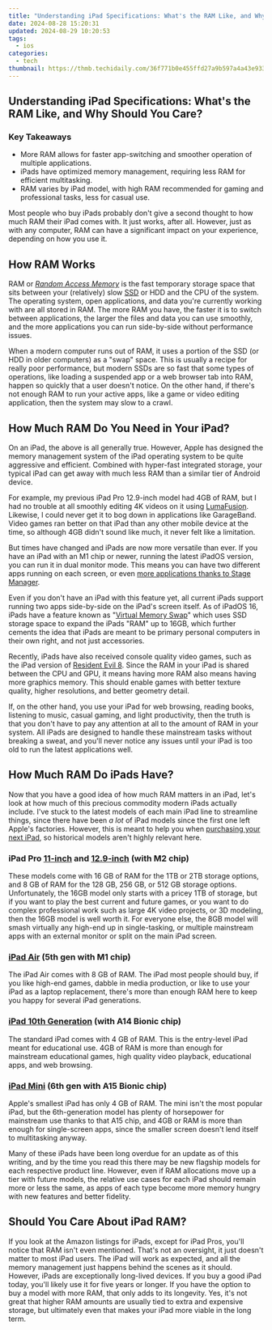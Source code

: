```yaml
---
title: "Understanding iPad Specifications: What's the RAM Like, and Why Should You Care?"
date: 2024-08-28 15:20:31
updated: 2024-08-29 10:20:53
tags:
  - ios
categories:
  - tech
thumbnail: https://thmb.techidaily.com/36f771b0e455ffd27a9b597a4a43e9338a94fa4efcb33fd8811a101c2c676422.png
---
```


## Understanding iPad Specifications: What's the RAM Like, and Why Should You Care?

### Key Takeaways

* More RAM allows for faster app-switching and smoother operation of multiple applications.
* iPads have optimized memory management, requiring less RAM for efficient multitasking.
* RAM varies by iPad model, with high RAM recommended for gaming and professional tasks, less for casual use.

 Most people who buy iPads probably don't give a second thought to how much RAM their iPad comes with. It just works, after all. However, just as with any computer, RAM can have a significant impact on your experience, depending on how you use it.

##  How RAM Works

 RAM or [_Random Access Memory_](https://youtube-web.techidaily.com/ed-2024-approved-unlocking-youtube-success-top-video-strategies-to-explode-views/) is the fast temporary storage space that sits between your (relatively) slow [SSD](https://some-approaches.techidaily.com/updated-the-gradual-glide-out-technique-for-audio-in-adobe-premiere-pro/) or HDD and the CPU of the system. The operating system, open applications, and data you're currently working with are all stored in RAM. The more RAM you have, the faster it is to switch between applications, the larger the files and data you can use smoothly, and the more applications you can run side-by-side without performance issues.

 When a modern computer runs out of RAM, it uses a portion of the SSD (or HDD in older computers) as a "swap" space. This is usually a recipe for really poor performance, but modern SSDs are so fast that some types of operations, like loading a suspended app or a web browser tab into RAM, happen so quickly that a user doesn't notice. On the other hand, if there's not enough RAM to run your active apps, like a game or video editing application, then the system may slow to a crawl.

##  How Much RAM Do You Need in Your iPad?

 On an iPad, the above is all generally true. However, Apple has designed the memory management system of the iPad operating system to be quite aggressive and efficient. Combined with hyper-fast integrated storage, your typical iPad can get away with much less RAM than a similar tier of Android device.

 For example, my previous iPad Pro 12.9-inch model had 4GB of RAM, but I had no trouble at all smoothly editing 4K videos on it using [LumaFusion](https://apps.apple.com/us/app/lumafusion/id1062022008). Likewise, I could never get it to bog down in applications like GarageBand. Video games ran better on that iPad than any other mobile device at the time, so although 4GB didn't sound like much, it never felt like a limitation.

 But times have changed and iPads are now more versatile than ever. If you have an iPad with an M1 chip or newer, running the latest iPadOS version, you can run it in dual monitor mode. This means you can have two different apps running on each screen, or even [more applications thanks to Stage Manager](https://extra-skills.techidaily.com/new-instilling-illusions-blur-wonders-in-adobes-visual-staging-tools/).

 Even if you don't have an iPad with this feature yet, all current iPads support running two apps side-by-side on the iPad's screen itself. As of iPadOS 16, iPads have a feature known as "[Virtual Memory Swap](https://www.apple.com/za/newsroom/2022/10/ipados-16-is-available-today/)" which uses SSD storage space to expand the iPads "RAM" up to 16GB, which further cements the idea that iPads are meant to be primary personal computers in their own right, and not just accessories.

 Recently, iPads have also received console quality video games, such as the iPad version of [Resident Evil 8](https://apps.apple.com/us/app/resident-evil-village/id6450980545?platform=ipad). Since the RAM in your iPad is shared between the CPU and GPU, it means having more RAM also means having more graphics memory. This should enable games with better texture quality, higher resolutions, and better geometry detail.

 If, on the other hand, you use your iPad for web browsing, reading books, listening to music, casual gaming, and light productivity, then the truth is that you don't have to pay any attention at all to the amount of RAM in your system. All iPads are designed to handle these mainstream tasks without breaking a sweat, and you'll never notice any issues until your iPad is too old to run the latest applications well.

##  How Much RAM Do iPads Have?

 Now that you have a good idea of how much RAM matters in an iPad, let's look at how much of this precious commodity modern iPads actually include. I've stuck to the latest models of each main iPad line to streamline things, since there have been _a lot_ of iPad models since the first one left Apple's factories. However, this is meant to help you when [purchasing your next iPad](https://screen-sharing-recording.techidaily.com/updated-in-2024-capturing-screen-content-on-huawei-mate-10-20-and-p-series-phones-via-built-in-recorders/), so historical models aren't highly relevant here.

###  iPad Pro [11-inch](https://www.amazon.com/Apple-11-inch-iPad-Pro-Wi-Fi-128GB/dp/B0BJLBKMV8/?tag=hotoge-20&ascsubtag=UUhtgUeUpU2002292&asc%5Frefurl=https%3A%2F%2Fwww.howtogeek.com%2Fhow-much-ram-does-each-ipad-have-and-does-it-even-matter%2F&asc%5Fcampaign=Evergreen) and [12.9-inch](https://www.amazon.com/Apple-12-9-inch-iPad-Pro-Wi-Fi-256GB/dp/B0BJLFC67L/?tag=hotoge-20&ascsubtag=UUhtgUeUpU2002292&asc%5Frefurl=https%3A%2F%2Fwww.howtogeek.com%2Fhow-much-ram-does-each-ipad-have-and-does-it-even-matter%2F&asc%5Fcampaign=Evergreen) (with M2 chip)

 These models come with 16 GB of RAM for the 1TB or 2TB storage options, and 8 GB of RAM for the 128 GB, 256 GB, or 512 GB storage options. Unfortunately, the 16GB model only starts with a pricey 1TB of storage, but if you want to play the best current and future games, or you want to do complex professional work such as large 4K video projects, or 3D modeling, then the 16GB model is well worth it. For everyone else, the 8GB model will smash virtually any high-end up in single-tasking, or multiple mainstream apps with an external monitor or split on the main iPad screen.

### [iPad Air](https://www.amazon.com/2022-Apple-iPad-10-9-inch-Wi-Fi/dp/B09V3HN1KC/?tag=hotoge-20&ascsubtag=UUhtgUeUpU2002292&asc%5Frefurl=https%3A%2F%2Fwww.howtogeek.com%2Fhow-much-ram-does-each-ipad-have-and-does-it-even-matter%2F&asc%5Fcampaign=Evergreen) (5th gen with M1 chip)

 The iPad Air comes with 8 GB of RAM​. The iPad most people should buy, if you like high-end games, dabble in media production, or like to use your iPad as a laptop replacement, there's more than enough RAM here to keep you happy for several iPad generations.

### [iPad 10th Generation](https://www.amazon.com/Apple-2022-10-9-inch-iPad-Wi-Fi/dp/B0BJLXMVMV/?tag=hotoge-20&ascsubtag=UUhtgUeUpU2002292&asc%5Frefurl=https%3A%2F%2Fwww.howtogeek.com%2Fhow-much-ram-does-each-ipad-have-and-does-it-even-matter%2F&asc%5Fcampaign=Evergreen) (with A14 Bionic chip)

 The standard iPad comes with 4 GB of RAM​. This is the entry-level iPad meant for educational use. 4GB of RAM is more than enough for mainstream educational games, high quality video playback, educational apps, and web browsing.

### [iPad Mini](https://www.amazon.com/2021-Apple-iPad-Mini-Wi-Fi/dp/B09G91LXFP/?tag=hotoge-20&ascsubtag=UUhtgUeUpU2002292&asc%5Frefurl=https%3A%2F%2Fwww.howtogeek.com%2Fhow-much-ram-does-each-ipad-have-and-does-it-even-matter%2F&asc%5Fcampaign=Evergreen) (6th gen with A15 Bionic chip)

 Apple's smallest iPad has only 4 GB of RAM. The mini isn't the most popular iPad, but the 6th-generation model has plenty of horsepower for mainstream use thanks to that A15 chip, and 4GB or RAM is more than enough for single-screen apps, since the smaller screen doesn't lend itself to multitasking anyway.

 Many of these iPads have been long overdue for an update as of this writing, and by the time you read this there may be new flagship models for each respective product line. However, even if RAM allocations move up a tier with future models, the relative use cases for each iPad should remain more or less the same, as apps of each type become more memory hungry with new features and better fidelity.

##  Should You Care About iPad RAM?

 If you look at the Amazon listings for iPads, except for iPad Pros, you'll notice that RAM isn't even mentioned. That's not an oversight, it just doesn't matter to most iPad users. The iPad will work as expected, and all the memory management just happens behind the scenes as it should. However, iPads are exceptionally long-lived devices. If you buy a good iPad today, you'll likely use it for five years or longer. If you have the option to buy a model with more RAM, that only adds to its longevity. Yes, it's not great that higher RAM amounts are usually tied to extra and expensive storage, but ultimately even that makes your iPad more viable in the long term.

<ins class="adsbygoogle"
     style="display:block"
     data-ad-format="autorelaxed"
     data-ad-client="ca-pub-7571918770474297"
     data-ad-slot="1223367746"></ins>



<ins class="adsbygoogle"
     style="display:block"
     data-ad-client="ca-pub-7571918770474297"
     data-ad-slot="8358498916"
     data-ad-format="auto"
     data-full-width-responsive="true"></ins>
